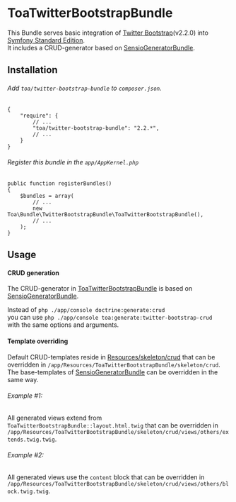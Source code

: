 # ToaTwitterBootstrapBundle

This Bundle serves basic integration of [Twitter Bootstrap](http://twitter.github.com/bootstrap)(v2.2.0) into [Symfony Standard Edition](https://github.com/symfony/symfony-standard).  
It includes a CRUD-generator based on [SensioGeneratorBundle](https://github.com/sensio/SensioGeneratorBundle).


## Installation

###### Add `toa/twitter-bootstrap-bundle` to `composer.json`.

	{
	    "require": {
	        // ...
	        "toa/twitter-bootstrap-bundle": "2.2.*",
	        // ...
	    }
	}

###### Register this bundle in the `app/AppKernel.php`

	public function registerBundles()
	{
		$bundles = array(
			// ...
			new Toa\Bundle\TwitterBootstrapBundle\ToaTwitterBootstrapBundle(),
			// ...
		);
	}


## Usage

#### CRUD generation

The CRUD-generator in [ToaTwitterBootstrapBundle](https://github.com/toaotc/ToaTwitterBootstrapBundle) is based on [SensioGeneratorBundle](https://github.com/sensio/SensioGeneratorBundle).

Instead of `php ./app/console doctrine:generate:crud`  
you can use `php ./app/console toa:generate:twitter-bootstrap-crud`  
with the same options and arguments.

#### Template overriding

Default CRUD-templates reside in [Resources/skeleton/crud]() that can be overridden in `/app/Resources/ToaTwitterBootstrapBundle/skeleton/crud`.  
The base-templates of [SensioGeneratorBundle](https://github.com/sensio/SensioGeneratorBundle) can be overridden in the same way.

###### Example #1:
All generated views extend from `ToaTwitterBootstrapBundle::layout.html.twig` that can be overridden in `/app/Resources/ToaTwitterBootstrapBundle/skeleton/crud/views/others/extends.twig.twig`.

###### Example #2:
All generated views use the `content` block that can be overridden in `/app/Resources/ToaTwitterBootstrapBundle/skeleton/crud/views/others/block.twig.twig`.

